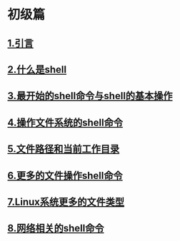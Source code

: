 # 初级篇

## [1.引言](./1.引言.md)

## [2.什么是shell](./2.什么是shell.md)

## [3.最开始的shell命令与shell的基本操作](./3.最开始的shell命令与shell的基本操作.md)

## [4.操作文件系统的shell命令](./4.操作文件系统的shell命令.md)

## [5.文件路径和当前工作目录](./5.文件路径和当前工作目录.md)

## [6.更多的文件操作shell命令](./6.更多的文件操作shell命令.md)

## [7.Linux系统更多的文件类型](./7.Linux系统更多的文件类型.md)

## [8.网络相关的shell命令](./8.网络相关的shell命令.md)